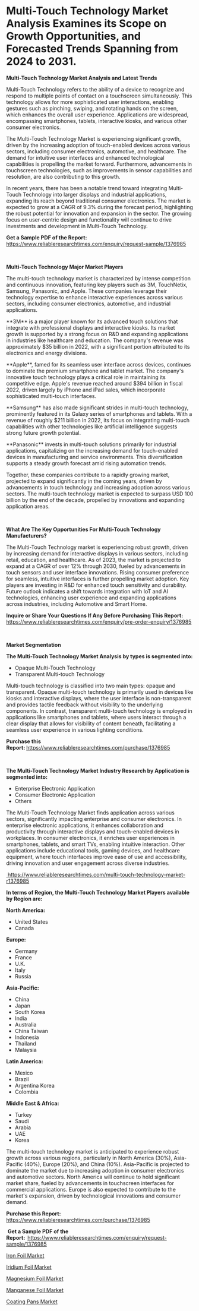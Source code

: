 <p><h1>Multi-Touch Technology Market Analysis Examines its Scope on Growth Opportunities, and Forecasted Trends Spanning from 2024 to 2031.</h1></p><p><strong>Multi-Touch Technology Market Analysis and Latest Trends</strong></p>
<p><p>Multi-Touch Technology refers to the ability of a device to recognize and respond to multiple points of contact on a touchscreen simultaneously. This technology allows for more sophisticated user interactions, enabling gestures such as pinching, swiping, and rotating hands on the screen, which enhances the overall user experience. Applications are widespread, encompassing smartphones, tablets, interactive kiosks, and various other consumer electronics.</p><p>The Multi-Touch Technology Market is experiencing significant growth, driven by the increasing adoption of touch-enabled devices across various sectors, including consumer electronics, automotive, and healthcare. The demand for intuitive user interfaces and enhanced technological capabilities is propelling the market forward. Furthermore, advancements in touchscreen technologies, such as improvements in sensor capabilities and resolution, are also contributing to this growth.</p><p>In recent years, there has been a notable trend toward integrating Multi-Touch Technology into larger displays and industrial applications, expanding its reach beyond traditional consumer electronics. The market is expected to grow at a CAGR of 9.3% during the forecast period, highlighting the robust potential for innovation and expansion in the sector. The growing focus on user-centric design and functionality will continue to drive investments and development in Multi-Touch Technology.</p></p>
<p><strong>Get a Sample PDF of the Report:&nbsp;</strong> <a href="https://www.reliableresearchtimes.com/enquiry/request-sample/1376985?utm_campaign=1424&utm_medium=2&utm_source=Github&utm_content=ia&utm_term=23102024&utm_id=multi-touch-technology">https://www.reliableresearchtimes.com/enquiry/request-sample/1376985</a></p>
<p>&nbsp;</p>
<p><strong>Multi-Touch Technology Major Market Players</strong></p>
<p><p>The multi-touch technology market is characterized by intense competition and continuous innovation, featuring key players such as 3M, TouchNetix, Samsung, Panasonic, and Apple. These companies leverage their technology expertise to enhance interactive experiences across various sectors, including consumer electronics, automotive, and industrial applications.</p><p>**3M** is a major player known for its advanced touch solutions that integrate with professional displays and interactive kiosks. Its market growth is supported by a strong focus on R&D and expanding applications in industries like healthcare and education. The company's revenue was approximately $35 billion in 2022, with a significant portion attributed to its electronics and energy divisions.</p><p>**Apple**, famed for its seamless user interface across devices, continues to dominate the premium smartphone and tablet market. The company's innovative touch technology plays a critical role in maintaining its competitive edge. Apple's revenue reached around $394 billion in fiscal 2022, driven largely by iPhone and iPad sales, which incorporate sophisticated multi-touch interfaces.</p><p>**Samsung** has also made significant strides in multi-touch technology, prominently featured in its Galaxy series of smartphones and tablets. With a revenue of roughly $211 billion in 2022, its focus on integrating multi-touch capabilities with other technologies like artificial intelligence suggests strong future growth potential.</p><p>**Panasonic** invests in multi-touch solutions primarily for industrial applications, capitalizing on the increasing demand for touch-enabled devices in manufacturing and service environments. This diversification supports a steady growth forecast amid rising automation trends.</p><p>Together, these companies contribute to a rapidly growing market, projected to expand significantly in the coming years, driven by advancements in touch technology and increasing adoption across various sectors. The multi-touch technology market is expected to surpass USD 100 billion by the end of the decade, propelled by innovations and expanding application areas.</p></p>
<p>&nbsp;</p>
<p><strong>What Are The Key Opportunities For Multi-Touch Technology Manufacturers?</strong></p>
<p><p>The Multi-Touch Technology market is experiencing robust growth, driven by increasing demand for interactive displays in various sectors, including retail, education, and healthcare. As of 2023, the market is projected to expand at a CAGR of over 12% through 2030, fueled by advancements in touch sensors and user interface innovations. Rising consumer preference for seamless, intuitive interfaces is further propelling market adoption. Key players are investing in R&D for enhanced touch sensitivity and durability. Future outlook indicates a shift towards integration with IoT and AI technologies, enhancing user experience and expanding applications across industries, including Automotive and Smart Home.</p></p>
<p><strong>Inquire or Share Your Questions If Any Before Purchasing This Report:</strong> <a href="https://www.reliableresearchtimes.com/enquiry/pre-order-enquiry/1376985?utm_campaign=1424&utm_medium=2&utm_source=Github&utm_content=ia&utm_term=23102024&utm_id=multi-touch-technology">https://www.reliableresearchtimes.com/enquiry/pre-order-enquiry/1376985</a></p>
<p>&nbsp;</p>
<p><strong>Market Segmentation</strong></p>
<p><strong>The Multi-Touch Technology Market Analysis by types is segmented into:</strong></p>
<p><ul><li>Opaque Multi-Touch Technology</li><li>Transparent Multi-touch Technology</li></ul></p>
<p><p>Multi-touch technology is classified into two main types: opaque and transparent. Opaque multi-touch technology is primarily used in devices like kiosks and interactive displays, where the user interface is non-transparent and provides tactile feedback without visibility to the underlying components. In contrast, transparent multi-touch technology is employed in applications like smartphones and tablets, where users interact through a clear display that allows for visibility of content beneath, facilitating a seamless user experience in various lighting conditions.</p></p>
<p><strong>Purchase this Report:&nbsp;</strong><a href="https://www.reliableresearchtimes.com/purchase/1376985?utm_campaign=1424&utm_medium=2&utm_source=Github&utm_content=ia&utm_term=23102024&utm_id=multi-touch-technology">https://www.reliableresearchtimes.com/purchase/1376985</a></p>
<p>&nbsp;</p>
<p><strong>The Multi-Touch Technology Market Industry Research by Application is segmented into:</strong></p>
<p><ul><li>Enterprise Electronic Application</li><li>Consumer Electronic Application</li><li>Others</li></ul></p>
<p><p>The Multi-Touch Technology Market finds application across various sectors, significantly impacting enterprise and consumer electronics. In enterprise electronic applications, it enhances collaboration and productivity through interactive displays and touch-enabled devices in workplaces. In consumer electronics, it enriches user experiences in smartphones, tablets, and smart TVs, enabling intuitive interaction. Other applications include educational tools, gaming devices, and healthcare equipment, where touch interfaces improve ease of use and accessibility, driving innovation and user engagement across diverse industries.</p></p>
<p><a href="https://www.reliableresearchtimes.com/multi-touch-technology-market-r1376985?utm_campaign=1424&utm_medium=2&utm_source=Github&utm_content=ia&utm_term=23102024&utm_id=multi-touch-technology">&nbsp;https://www.reliableresearchtimes.com/multi-touch-technology-market-r1376985</a></p>
<p><strong>In terms of Region, the Multi-Touch Technology Market Players available by Region are:</strong></p>
<p>
    <p> <strong> North America: </strong>
        <ul>
            <li>United States</li>
            <li>Canada</li>
        </ul>
        </p> 
    <p> <strong> Europe: </strong>
        <ul>
            <li>Germany</li>
            <li>France</li>
            <li>U.K.</li>
            <li>Italy</li>
            <li>Russia</li>
        </ul>
        </p> 
    <p> <strong> Asia-Pacific: </strong>
        <ul>
            <li>China</li>
            <li>Japan</li>
            <li>South Korea</li>
            <li>India</li>
            <li>Australia</li>
            <li>China Taiwan</li>
            <li>Indonesia</li>
            <li>Thailand</li>
            <li>Malaysia</li>
        </ul>
        </p> 
    <p> <strong> Latin America: </strong>
        <ul>
            <li>Mexico</li>
            <li>Brazil</li>
            <li>Argentina Korea</li>
            <li>Colombia</li>
        </ul>
        </p> 
    <p> <strong> Middle East & Africa: </strong>
        <ul>
            <li>Turkey</li>
            <li>Saudi</li>
            <li>Arabia</li>
            <li>UAE</li>
            <li>Korea</li>
        </ul>
    </p>
    </p>
<p><p>The multi-touch technology market is anticipated to experience robust growth across various regions, particularly in North America (30%), Asia-Pacific (40%), Europe (20%), and China (10%). Asia-Pacific is projected to dominate the market due to increasing adoption in consumer electronics and automotive sectors. North America will continue to hold significant market share, fueled by advancements in touchscreen interfaces for commercial applications. Europe is also expected to contribute to the market's expansion, driven by technological innovations and consumer demand.</p></p>
<p><strong>Purchase this Report: </strong><a href="https://www.reliableresearchtimes.com/purchase/1376985?utm_campaign=1424&utm_medium=2&utm_source=Github&utm_content=ia&utm_term=23102024&utm_id=multi-touch-technology">https://www.reliableresearchtimes.com/purchase/1376985</a></p>
<p>&nbsp;<strong>Get a Sample PDF of the Report:&nbsp;&nbsp;</strong><a href="https://www.reliableresearchtimes.com/enquiry/request-sample/1376985?utm_campaign=1424&utm_medium=2&utm_source=Github&utm_content=ia&utm_term=23102024&utm_id=multi-touch-technology">https://www.reliableresearchtimes.com/enquiry/request-sample/1376985</a></p>
<p><strong></strong></p>
<p><p><a href="https://www.linkedin.com/pulse/global-iron-foil-market-trends-analysis-future-growth-prospects-pezaf?utm_campaign=1424&utm_medium=2&utm_source=Github&utm_content=ia&utm_term=23102024&utm_id=multi-touch-technology">Iron Foil Market</a></p><p><a href="https://www.linkedin.com/pulse/iridium-foil-momentum-charting-84-cagr-path-2024-2031-market-mint-hv5rf?utm_campaign=1424&utm_medium=2&utm_source=Github&utm_content=ia&utm_term=23102024&utm_id=multi-touch-technology">Iridium Foil Market</a></p><p><a href="https://www.linkedin.com/pulse/global-magnesium-foil-market-sector2024-2031-metrics-strategic-gziuf?utm_campaign=1424&utm_medium=2&utm_source=Github&utm_content=ia&utm_term=23102024&utm_id=multi-touch-technology">Magnesium Foil Market</a></p><p><a href="https://www.linkedin.com/pulse/manganese-foil-market-regional-outlook-competition-2024-2031-yd2sf?utm_campaign=1424&utm_medium=2&utm_source=Github&utm_content=ia&utm_term=23102024&utm_id=multi-touch-technology">Manganese Foil Market</a></p><p><a href="https://issuu.com/reportprime-2/docs/coating-pans-market-size-2030.pptx_62ae6b458c6015?utm_campaign=1424&utm_medium=2&utm_source=Github&utm_content=ia&utm_term=23102024&utm_id=multi-touch-technology">Coating Pans Market</a></p></p>